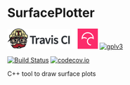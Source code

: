# SurfacePlotter

[![Travis CI logo](TravisCI.png)](https://travis-ci.com)
![Whitespace](Whitespace.png)
[![Codecov logo](Codecov.png)](https://www.codecov.io)
[![gplv3](http://www.gnu.org/graphics/gplv3-88x31.png)](http://www.gnu.org/licenses/gpl.html)

[![Build Status](https://travis-ci.com/richelbilderbeek/SurfacePlotter.svg?branch=master)](https://travis-ci.com/richelbilderbeek/SurfacePlotter)
[![codecov.io](https://codecov.io/github/richelbilderbeek/SurfacePlotter/coverage.svg?branch=master)](https://codecov.io/github/richelbilderbeek/SurfacePlotter?branch=master)

C++ tool to draw surface plots
